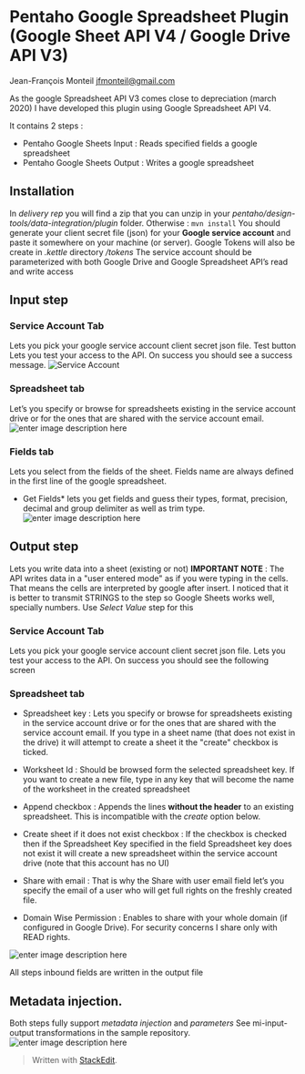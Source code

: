 
# Pentaho Google Spreadsheet Plugin (Google Sheet API V4 / Google Drive API V3)

Jean-François Monteil
jfmonteil@gmail.com

As the google Spreadsheet API V3 comes close to depreciation (march 2020) I have developed this plugin using Google Spreadsheet API V4.

It contains 2 steps :
* Pentaho Google Sheets Input : Reads specified fields a google spreadsheet
* Pentaho Google Sheets Output : Writes a google spreadsheet

## Installation
In *delivery rep* you will find a zip that you can unzip in your *pentaho/design-tools/data-integration/plugin* folder.
Otherwise :  ``` mvn install ```
You should generate your client secret file (json) for your **Google service account** and paste it somewhere on your machine (or server).
Google Tokens will also be create in *.kettle* directory */tokens*
The service account should be parameterized with both Google Drive and Google Spreadsheet  API’s read and write access

## Input step
### Service Account Tab
Lets you pick your google service account client secret json file.
Test button Lets you test your access to the API.
On success you should see a success message.
![Service Account](https://github.com/jfmonteil/Pentaho-Google-Sheet-Plugin/blob/master/screenshots/PentahoGoogleSheetInput-Credential.png?raw=true)


### Spreadsheet tab
Let’s you specify or browse for spreadsheets existing in the service account drive or for the ones that are shared with the service account email.
![enter image description here](https://raw.githubusercontent.com/jfmonteil/Pentaho-Google-Sheet-Plugin/master/screenshots/PentahoGoogleSheetInput-Spreadsheet.png)


### Fields tab
Lets you select from the fields of the sheet.
Fields name are always defined in the first line of the google spreadsheet.
* Get Fields* lets you get fields and guess their types, format, precision, decimal and group delimiter as well as trim type.
![enter image description here](https://raw.githubusercontent.com/jfmonteil/Pentaho-Google-Sheet-Plugin/master/screenshots/PentahoGoogleSheetInput-Fields.png)

## Output step
Lets you write data into a sheet (existing or not)
**IMPORTANT NOTE** : The API writes data in a "user entered mode" as if you were typing in the cells. That means the cells are interpreted by google after insert. I noticed that it is better to transmit STRINGS to the step so Google Sheets works well, specially numbers. Use *Select Value* step for this

### Service Account Tab
Lets you pick your google service account client secret json file.
Lets  you test your access to the API. On success you should see the following screen

### Spreadsheet tab

* Spreadsheet key : 
Lets you specify or browse for spreadsheets existing in the service account drive or for the ones that are shared with the service account email.
If you type in a sheet name (that does not exist in the drive) it will attempt to create a sheet it the "create" checkbox is ticked.
* Worksheet Id : Should be browsed form the selected spreadsheet key. If you want to create a new file, type in any key that will become the name of the worksheet in the created spreadsheet

* Append checkbox : 
Appends the lines **without the header** to an existing spreadsheet. This is incompatible with the *create* option below.

* Create sheet if it does not exist checkbox : 
If the checkbox is checked then if the Spreadsheet Key specified in the field Spreadsheet key does not exist it will create a new spreadsheet within the service account drive (note that this account has no UI)

* Share with email : 
That is why the Share with user email field let’s you specify the email of a user who will get full rights on the freshly created file.

* Domain Wise Permission : 
Enables to share with your whole domain (if configured in Google Drive). For security concerns I share only with READ rights.


![enter image description here](https://raw.githubusercontent.com/jfmonteil/Pentaho-Google-Sheet-Plugin/master/screenshots/PentahoGoogleSheetOut-Spreadsheet.png)

All steps inbound fields are written in the output file

## Metadata injection.
Both steps fully support *metadata injection* and *parameters*
See mi-input-output transformations in the sample repository.
![enter image description here](https://raw.githubusercontent.com/jfmonteil/Pentaho-Google-Sheet-Plugin/master/screenshots/PentahoGoogleSheetOut-Spreadsheet_Variable.png)


> Written with [StackEdit](https://stackedit.io/).